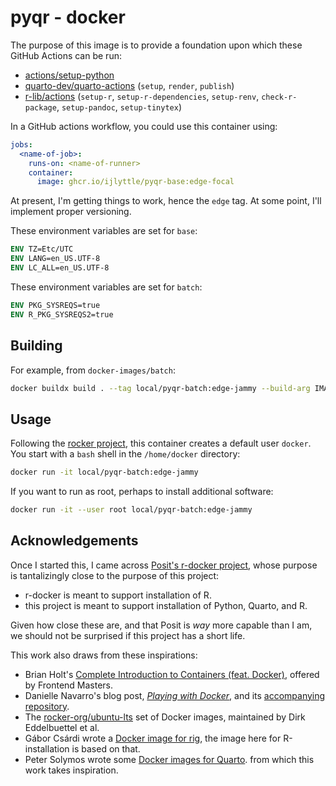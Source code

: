 # pyqr - docker

The purpose of this image is to provide a foundation upon which these GitHub Actions can be run:

- [actions/setup-python](https://github.com/actions/setup-python)
- [quarto-dev/quarto-actions](https://github.com/quarto-dev/quarto-actions) (`setup`, `render`, `publish`)
- [r-lib/actions](https://github.com/r-lib/actions) (`setup-r`, `setup-r-dependencies`, `setup-renv`, `check-r-package`, `setup-pandoc`, `setup-tinytex`)

In a GitHub actions workflow, you could use this container using:

```yaml
jobs:
  <name-of-job>:
    runs-on: <name-of-runner>
    container:
      image: ghcr.io/ijlyttle/pyqr-base:edge-focal
```

At present, I'm getting things to work, hence the `edge` tag. At some point, I'll implement proper versioning.

These environment variables are set for `base`:

```dockerfile
ENV TZ=Etc/UTC
ENV LANG=en_US.UTF-8
ENV LC_ALL=en_US.UTF-8
```

These environment variables are set for `batch`:

```dockerfile
ENV PKG_SYSREQS=true
ENV R_PKG_SYSREQS2=true
```

## Building

For example, from `docker-images/batch`:

```bash
docker buildx build . --tag local/pyqr-batch:edge-jammy --build-arg IMAGE_VERSION=edge-jammy
```

## Usage

Following the [rocker project](https://github.com/rocker-org/rocker), this container creates a default user `docker`. 
You start with a `bash` shell in the `/home/docker` directory:

```bash
docker run -it local/pyqr-batch:edge-jammy
```

If you want to run as root, perhaps to install additional software:

```bash
docker run -it --user root local/pyqr-batch:edge-jammy
```

## Acknowledgements

Once I started this, I came across [Posit's r-docker project](https://github.com/rstudio/r-docker), whose purpose is tantalizingly close to the purpose of this project:

  - r-docker is meant to support installation of R.
  - this project is meant to support installation of Python, Quarto, and R.

Given how close these are, and that Posit is *way* more capable than I am, we should not be surprised if this project has a short life.

This work also draws from these inspirations:

- Brian Holt's [Complete Introduction to Containers (feat. Docker)](https://frontendmasters.com/courses/complete-intro-containers/), offered by Frontend Masters.
- Danielle Navarro's blog post, [*Playing with Docker*](https://blog.djnavarro.net/posts/2023-01-01_playing-with-docker/), and its [accompanying repository](https://github.com/djnavarro/arch-r).
- The [rocker-org/ubuntu-lts](https://github.com/rocker-org/ubuntu-lts) set of Docker images, maintained by Dirk Eddelbuettel et al.
- Gábor Csárdi wrote a [Docker image for rig](https://github.com/r-lib/rig/blob/main/containers/r/Dockerfile), the image here for R-installation is based on that.
- Peter Solymos wrote some [Docker images for Quarto](https://github.com/analythium/quarto-docker-examples). from which this work takes inspiration.
